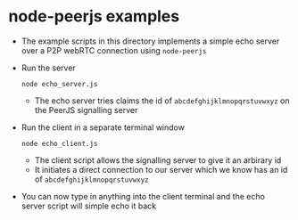 # node-peerjs examples

- The example scripts in this directory implements a simple echo server over a P2P webRTC connection using `node-peerjs`
- Run the server
    
    ```
    node echo_server.js
    ```

    - The echo server tries claims the id of `abcdefghijklmnopqrstuvwxyz` on the PeerJS signalling server
- Run the client in a separate terminal window

    ```
    node echo_client.js
    ```

    - The client script allows the signalling server to give it an arbirary id
    - It initiates a direct connection to our server which we know has an id of `abcdefghijklmnopqrstuvwxyz`
- You can now type in anything into the client terminal and the echo server script will simple echo it back
